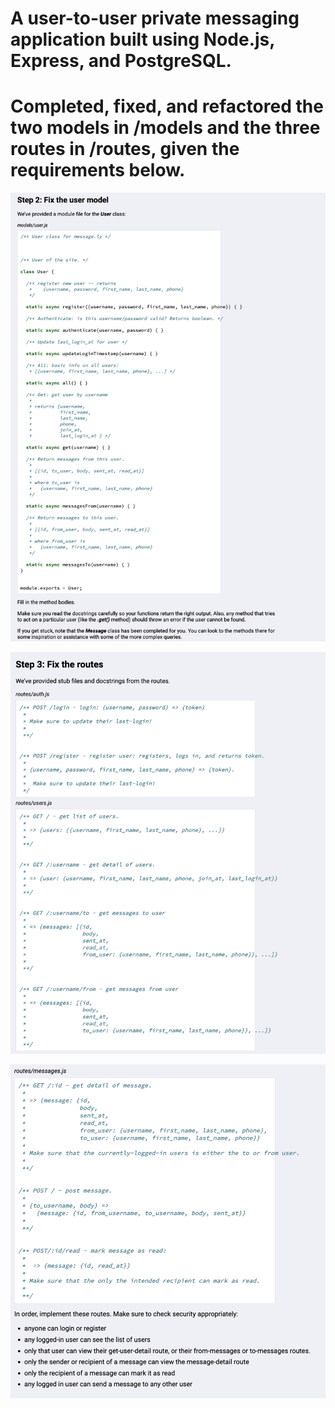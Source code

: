 # A user-to-user private messaging application built using Node.js, Express, and PostgreSQL.

# Completed, fixed, and refactored the two models in /models and the three routes in /routes, given the requirements below. 

![Screenshot](./screenshots/user_model.png)

![Screenshot](./screenshots/routes1.png)

![Screenshot](./screenshots/routes2.png)